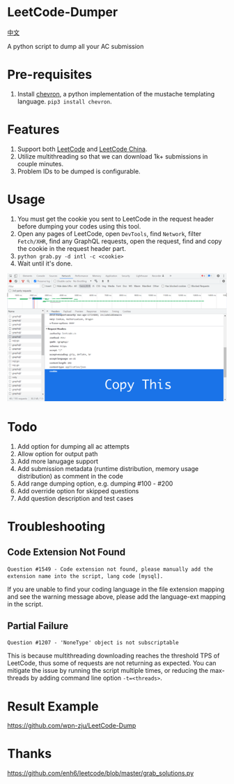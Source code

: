 # LeetCode-Dumper
[中文](https://github.com/wpn-zju/LeetCode-Dumper/blob/main/README-CN.md)

A python script to dump all your AC submission

# Pre-requisites
1. Install [chevron](https://github.com/noahmorrison/chevron), a python implementation of the mustache templating language. `pip3 install chevron`.

# Features
1. Support both [LeetCode](https://leetcode.com) and [LeetCode China](https://leetcode.cn).
1. Utilize multithreading so that we can download 1k+ submissions in couple minutes.
1. Problem IDs to be dumped is configurable.

# Usage
1. You must get the cookie you sent to LeetCode in the request header before dumping your codes using this tool.
1. Open any pages of LeetCode, open `DevTools`, find `Network`, filter `Fetch/XHR`, find any GraphQL requests, open the request, find and copy the cookie in the request header part.
1. `python grab.py -d intl -c <cookie>`
1. Wait until it's done.

![devtools](devtools-screenshot.png)

# Todo
1. Add option for dumping all ac attempts
1. Allow option for output path
1. Add more lanugage support
1. Add submission metadata (runtime distribution, memory usage distribution) as comment in the code
1. Add range dumping option, e.g. dumping #100 - #200
1. Add override option for skipped questions
1. Add question description and test cases

# Troubleshooting
## Code Extension Not Found
```
Question #1549 - Code extension not found, please manually add the extension name into the script, lang code [mysql].
```

If you are unable to find your coding language in the file extension mapping and see the warning message above, please add the language-ext mapping in the script.

## Partial Failure
```
Question #1207 - 'NoneType' object is not subscriptable
```

This is because multithreading downloading reaches the threshold TPS of LeetCode, thus some of requests are not returning as expected. You can mitigate the issue by running the script multiple times, or reducing the max-threads by adding command line option `-t=<threads>`.

# Result Example
https://github.com/wpn-zju/LeetCode-Dump

# Thanks
https://github.com/enh6/leetcode/blob/master/grab_solutions.py
